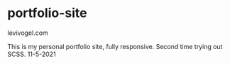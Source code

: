 # portfolio-site
levivogel.com

This is my personal portfolio site, fully responsive. Second time trying out SCSS. 11-5-2021
